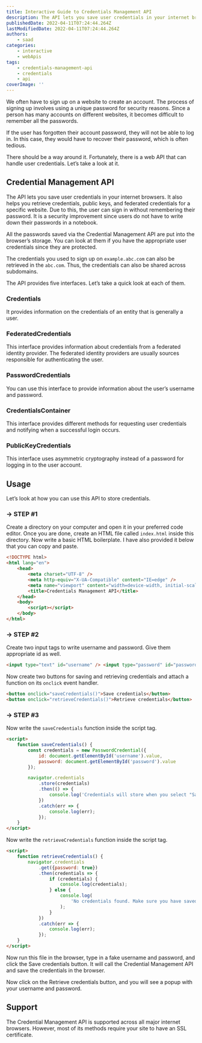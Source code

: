```yaml
---
title: Interactive Guide to Credentials Management API
description: The API lets you save user credentials in your internet browsers. It also helps you retrieve credentials, public keys, and federated credentials for a specific website. Let's take a look at what it is and how you can use it in your website.
publishedDate: 2022-04-11T07:24:44.264Z
lastModifiedDate: 2022-04-11T07:24:44.264Z
authors:
    - saad
categories:
    - interactive
    - webApis
tags:
    - credentials-management-api
    - credentials
    - api
coverImage: ''
---
```


<Lead>

We often have to sign up on a website to create an account. The process of signing up involves using a unique password for security reasons. Since a person has many accounts on different websites, it becomes difficult to remember all the passwords.

</Lead>

If the user has forgotten their account password, they will not be able to log in. In this case, they would have to recover their password, which is often tedious.

There should be a way around it. Fortunately, there is a web API that can handle user credentials. Let’s take a look at it.

## Credential Management API

The API lets you save user credentials in your internet browsers. It also helps you retrieve credentials, public keys, and federated credentials for a specific website. Due to this, the user can sign in without remembering their password. It is a security improvement since users do not have to write down their passwords in a notebook.

All the passwords saved via the Credential Management API are put into the browser’s storage. You can look at them if you have the appropriate user credentials since they are protected.

The credentials you used to sign up on `example.abc.com` can also be retrieved in the `abc.com`. Thus, the credentials can also be shared across subdomains.

The API provides five interfaces. Let’s take a quick look at each of them.

### Credentials

It provides information on the credentials of an entity that is generally a user.

### FederatedCredentials

This interface provides information about credentials from a federated identity provider. The federated identity providers are usually sources responsible for authenticating the user.

### PasswordCredentials

You can use this interface to provide information about the user’s username and password.

### CredentialsContainer

This interface provides different methods for requesting user credentials and notifying when a successful login occurs.

### PublicKeyCredentials

This interface uses asymmetric cryptography instead of a password for logging in to the user account.

## Usage

Let’s look at how you can use this API to store credentials.

### → STEP #1

Create a directory on your computer and open it in your preferred code editor. Once you are done, create an HTML file called `index.html` inside this directory. Now write a basic HTML boilerplate. I have also provided it below that you can copy and paste.

```html
<!DOCTYPE html>
<html lang="en">
	<head>
		<meta charset="UTF-8" />
		<meta http-equiv="X-UA-Compatible" content="IE=edge" />
		<meta name="viewport" content="width=device-width, initial-scale=1.0" />
		<title>Credentials Management API</title>
	</head>
	<body>
		<script></script>
	</body>
</html>
```

### → STEP #2

​​Create two input tags to write username and password. Give them appropriate id as well.

```html
<input type="text" id="username" /> <input type="password" id="password" />
```

Now create two buttons for saving and retrieving credentials and attach a function on its `onclick` event handler.

```html
<button onclick="saveCredentials()">Save credentials</button>
<button onclick="retrieveCredentials()">Retrieve credentials</button>
```

### → STEP #3

Now write the `saveCredentials` function inside the script tag.

```html
<script>
	function saveCredentials() {
		const credentials = new PasswordCredential({
			id: document.getElementById('username').value,
			password: document.getElementById('password').value
		});

		navigator.credentials
			.store(credentials)
			.then(() => {
				console.log('Credentials will store when you select "Save".');
			})
			.catch(err => {
				console.log(err);
			});
	}
</script>
```

Now write the `retrieveCredentials` function inside the script tag.

```html
<script>
	function retrieveCredentials() {
		navigator.credentials
			.get({password: true})
			.then(credentials => {
				if (credentials) {
					console.log(credentials);
				} else {
					console.log(
						'No credentials found. Make sure you have saved credentials before trying to get them.'
					);
				}
			})
			.catch(err => {
				console.log(err);
			});
	}
</script>
```

Now run this file in the browser, type in a fake username and password, and click the Save credentials button. It will call the Credential Management API and save the credentials in the browser.

<LearnCredentialsManagementAPI showStoreCredentials />

Now click on the Retrieve credentials button, and you will see a popup with your username and password.

<LearnCredentialsManagementAPI showGetCredentials />

## Support

The Credential Management API is supported across all major internet browsers. However, most of its methods require your site to have an SSL certificate.
